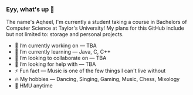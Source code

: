 ### Eyy, what's up 👋

The name's Aqheel, I'm currently a student taking a course in Bachelors of Computer Science at Taylor's University!
My plans for this GitHub include but not limited to: storage and personal projects.

- 🔭 I’m currently working on — TBA
- 🌱 I’m currently learning — Java, C, C++
- 👯 I’m looking to collaborate on — TBA
- 🤔 I’m looking for help with — TBA
- ⚡ Fun fact — Music is one of the few things I can't live without
- 🔥 My hobbies — Dancing, Singing, Gaming, Music, Chess, Mixology
- 💬 HMU anytime 
